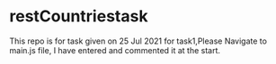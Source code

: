 # restCountriestask
This repo is for task given on 25 Jul 2021
for task1,Please Navigate to main.js file, I have entered and commented it at the start.
